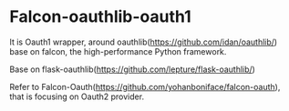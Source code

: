 # Falcon-oauthlib-oauth1

It is Oauth1 wrapper, around oauthlib(https://github.com/idan/oauthlib/) base on falcon, the high-performance Python framework. 

Base on flask-oauthlib(https://github.com/lepture/flask-oauthlib/)

Refer to Falcon-Oauth(https://github.com/yohanboniface/falcon-oauth), that is focusing on Oauth2 provider. 
